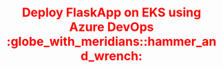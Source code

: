 <div align="center">
  <h1 style="color: red;">Deploy FlaskApp on EKS using Azure DevOps :globe_with_meridians::hammer_and_wrench:</h1>
</div>
